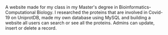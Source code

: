 A website made for my class in my Master's degree in Bioinformatics-Computational Biology. 
I researched the proteins that are involved in Covid-19 on UniprotDB, made my own database using MySQL and building a website all users can search or see all the proteins. Admins can update, insert or delete a record.
